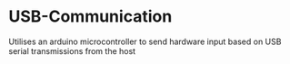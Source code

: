 # USB-Communication
Utilises an arduino microcontroller to send hardware input based on USB serial transmissions from the host
